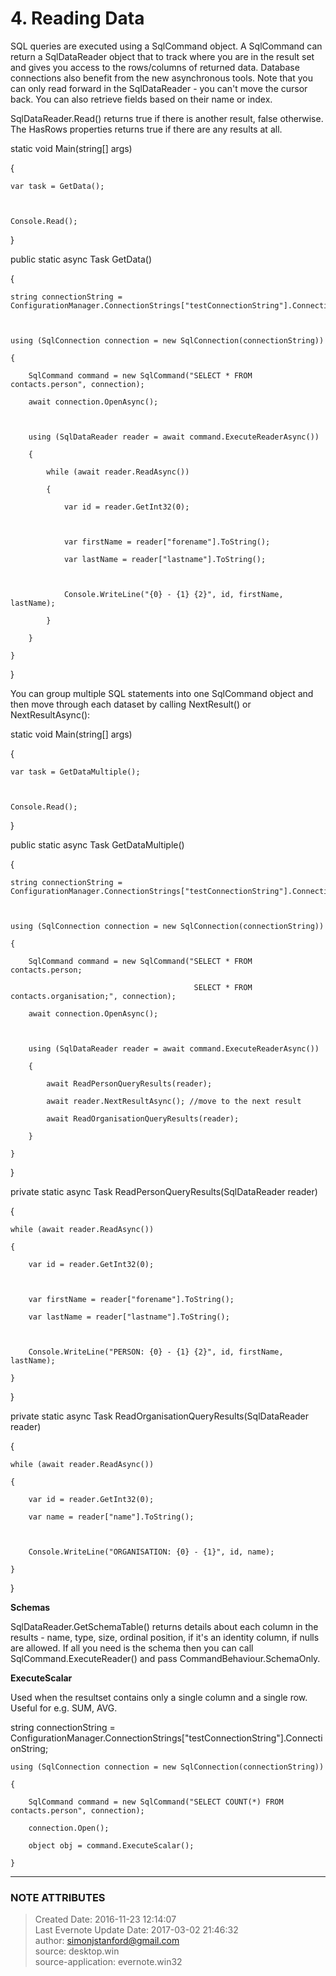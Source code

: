 # 4\. Reading Data

SQL queries are executed using a SqlCommand object. A SqlCommand can return a
SqlDataReader object that to track where you are in the result set and gives
you access to the rows/columns of returned data. Database connections also
benefit from the new asynchronous tools. Note that you can only read forward
in the SqlDataReader - you can't move the cursor back. You can also retrieve
fields based on their name or index.

  

SqlDataReader.Read() returns true if there is another result, false otherwise.
The HasRows properties returns true if there are any results at all.

  

static void Main(string[] args)

{

    var task = GetData();

  

    Console.Read();

}

  

public static async Task GetData()

{

    string connectionString = ConfigurationManager.ConnectionStrings["testConnectionString"].ConnectionString;

  

    using (SqlConnection connection = new SqlConnection(connectionString))

    {

        SqlCommand command = new SqlCommand("SELECT * FROM contacts.person", connection);

        await connection.OpenAsync();

  

        using (SqlDataReader reader = await command.ExecuteReaderAsync())

        {

            while (await reader.ReadAsync())

            {

                var id = reader.GetInt32(0);

  

                var firstName = reader["forename"].ToString();

                var lastName = reader["lastname"].ToString();

  

                Console.WriteLine("{0} - {1} {2}", id, firstName, lastName);

            }

        }

    }

}

  

You can group multiple SQL statements into one SqlCommand object and then move
through each dataset by calling NextResult() or NextResultAsync():

  

static void Main(string[] args)

{

    var task = GetDataMultiple();

  

    Console.Read();

}

  

public static async Task GetDataMultiple()

{

    string connectionString = ConfigurationManager.ConnectionStrings["testConnectionString"].ConnectionString;

  

    using (SqlConnection connection = new SqlConnection(connectionString))

    {

        SqlCommand command = new SqlCommand("SELECT * FROM contacts.person;

                                             SELECT * FROM contacts.organisation;", connection);

        await connection.OpenAsync();

  

        using (SqlDataReader reader = await command.ExecuteReaderAsync())

        {

            await ReadPersonQueryResults(reader);

            await reader.NextResultAsync(); //move to the next result

            await ReadOrganisationQueryResults(reader);

        }

    }

}

  

private static async Task ReadPersonQueryResults(SqlDataReader reader)

{

    while (await reader.ReadAsync())

    {

        var id = reader.GetInt32(0);

  

        var firstName = reader["forename"].ToString();

        var lastName = reader["lastname"].ToString();

  

        Console.WriteLine("PERSON: {0} - {1} {2}", id, firstName, lastName);

    }

}

  

private static async Task ReadOrganisationQueryResults(SqlDataReader reader)

{

    while (await reader.ReadAsync())

    {

        var id = reader.GetInt32(0);

        var name = reader["name"].ToString();

  

        Console.WriteLine("ORGANISATION: {0} - {1}", id, name);

    }

}

  

  

 **Schemas**

SqlDataReader.GetSchemaTable() returns details about each column in the
results - name, type, size, ordinal position, if it's an identity column, if
nulls are allowed. If all you need is the schema then you can call
SqlCommand.ExecuteReader() and pass CommandBehaviour.SchemaOnly.

  

  

 **ExecuteScalar**

Used when the resultset contains only a single column and a single row. Useful
for e.g. SUM, AVG.

  

string connectionString =
ConfigurationManager.ConnectionStrings["testConnectionString"].ConnectionString;

  

    using (SqlConnection connection = new SqlConnection(connectionString))

    {

        SqlCommand command = new SqlCommand("SELECT COUNT(*) FROM contacts.person", connection);

        connection.Open();

        object obj = command.ExecuteScalar();

    }

  


---
### NOTE ATTRIBUTES
>Created Date: 2016-11-23 12:14:07  
>Last Evernote Update Date: 2017-03-02 21:46:32  
>author: simonjstanford@gmail.com  
>source: desktop.win  
>source-application: evernote.win32  
<!--stackedit_data:
eyJoaXN0b3J5IjpbMTgyODU4MTU5OF19
-->